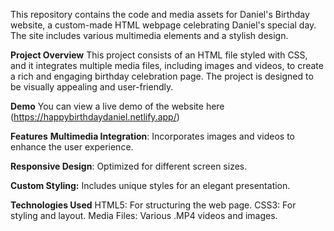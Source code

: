 This repository contains the code and media assets for Daniel's Birthday website, a custom-made HTML webpage celebrating Daniel's special day. The site includes various multimedia elements and a stylish design.

**Project Overview**
This project consists of an HTML file styled with CSS, and it integrates multiple media files, including images and videos, to create a rich and engaging birthday celebration page. The project is designed to be visually appealing and user-friendly.

**Demo**
You can view a live demo of the website here (https://happybirthdaydaniel.netlify.app/)

**Features**
**Multimedia Integration**: Incorporates images and videos to enhance the user experience.

**Responsive Design**: Optimized for different screen sizes.

**Custom Styling:** Includes unique styles for an elegant presentation.

**Technologies Used**
HTML5: For structuring the web page.
CSS3: For styling and layout.
Media Files: Various .MP4 videos and images.
